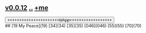 ## [v0.0.12](https://github.com/littleflute/Songs/edit/master/i/readme.md) [..](..) [+me](https://littleflute.github.io/Songs/i)

<div id = "id_div_4_plx">
  <button id = "id_btn_4_blApp">++++++++++++++++++++++blApp++++++++++++++++++</button> 
</div> 
## [19 My Peace](19) [34](34) [35](35) [046](046) [55](55) [70](70)
